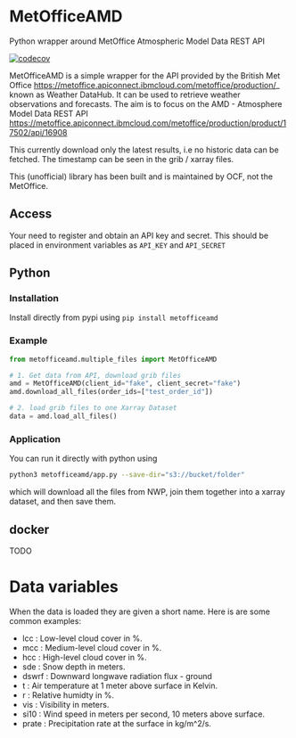 # MetOfficeAMD
Python wrapper around MetOffice Atmospheric Model Data REST API

[![codecov](https://codecov.io/gh/openclimatefix/MetOfficeAMD/branch/main/graph/badge.svg?token=64JOBKZNCI)](https://codecov.io/gh/openclimatefix/MetOfficeAMD)

MetOfficeAMD is a simple wrapper for the API provided by the British Met Office
<https://metoffice.apiconnect.ibmcloud.com/metoffice/production/>_ known as Weather DataHub.
It can be used to retrieve weather observations and forecasts. The aim is to focus on the AMD -
Atmosphere Model Data REST API
<https://metoffice.apiconnect.ibmcloud.com/metoffice/production/product/17502/api/16908>

This currently download only the latest results, i.e no historic data can be fetched.
The timestamp can be seen in the grib / xarray files.

This (unofficial) library has been built and is maintained by OCF, not the MetOffice.

## Access
Your need to register and obtain an API key and secret. This should be placed in environment variables
as `API_KEY` and `API_SECRET`

## Python

### Installation

Install directly from pypi using
```pip install metofficeamd```

### Example

```python
from metofficeamd.multiple_files import MetOfficeAMD

# 1. Get data from API, download grib files
amd = MetOfficeAMD(client_id="fake", client_secret="fake")
amd.download_all_files(order_ids=["test_order_id"])

# 2. load grib files to one Xarray Dataset
data = amd.load_all_files()
```

### Application

You can run it directly with python using
```bash
python3 metofficeamd/app.py --save-dir="s3://bucket/folder"
```
which will download all the files from NWP, join them together into a xarray dataset, and then save them.

## docker

TODO


# Data variables

When the data is loaded they are given a short name. Here is are some common examples:
- lcc   : Low-level cloud cover in %.
- mcc   : Medium-level cloud cover in %.
- hcc   : High-level cloud cover in %.
- sde   : Snow depth in meters.
- dswrf : Downward longwave radiation flux - ground
- t     : Air temperature at 1 meter above surface in Kelvin.
- r     : Relative humidty in %.
- vis   : Visibility in meters.
- si10  : Wind speed in meters per second, 10 meters above surface.
- prate : Precipitation rate at the surface in kg/m^2/s.
